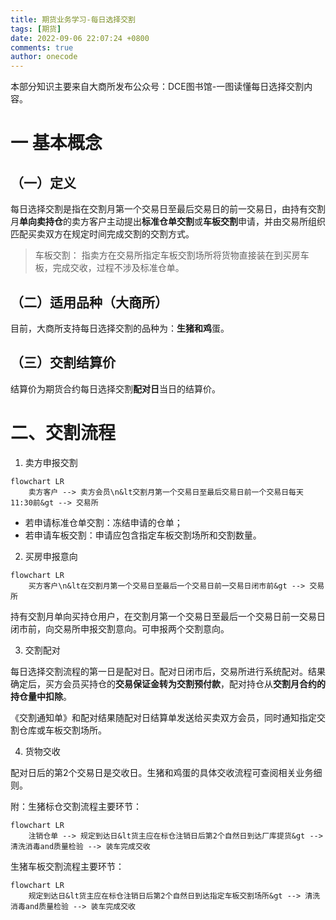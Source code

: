 ```yaml
---
title: 期货业务学习-每日选择交割
tags: [期货]
date: 2022-09-06 22:07:24 +0800
comments: true
author: onecode
---
```

本部分知识主要来自大商所发布公众号：DCE图书馆-一图读懂每日选择交割内容。

# 一 基本概念
## （一）定义
每日选择交割是指在交割月第一个交易日至最后交易日的前一交易日，由持有交割月**单向卖持仓**的卖方客户主动提出**标准仓单交割**或**车板交割**申请，并由交易所组织匹配买卖双方在规定时间完成交割的交割方式。

> 车板交割：
指卖方在交易所指定车板交割场所将货物直接装在到买房车板，完成交收，过程不涉及标准仓单。

## （二）适用品种（大商所）
目前，大商所支持每日选择交割的品种为：**生猪和鸡**蛋。

## （三）交割结算价
结算价为期货合约每日选择交割**配对日**当日的结算价。

# 二、交割流程

1. 卖方申报交割

```
flowchart LR
    卖方客户 --> 卖方会员\n&lt交割月第一个交易日至最后交易日前一个交易日每天11:30前&gt --> 交易所
```



- 若申请标准仓单交割：冻结申请的仓单；
- 若申请车板交割：申请应包含指定车板交割场所和交割数量。


2. 买房申报意向

```
flowchart LR
    买方客户\n&lt在交割月第一个交易日至最后一个交易日前一交易日闭市前&gt --> 交易所
```
持有交割月单向买持仓用户，在交割月第一个交易日至最后一个交易日前一交易日闭市前，向交易所申报交割意向。可申报两个交割意向。

3. 交割配对

每日选择交割流程的第一日是配对日。配对日闭市后，交易所进行系统配对。结果确定后，买方会员买持仓的**交易保证金转为交割预付款**，配对持仓从**交割月合约的持仓量中扣除**。

《交割通知单》和配对结果随配对日结算单发送给买卖双方会员，同时通知指定交割仓库或车板交割场所。

4. 货物交收

配对日后的第2个交易日是交收日。生猪和鸡蛋的具体交收流程可查阅相关业务细则。

附：生猪标仓交割流程主要环节：
```
flowchart LR
    注销仓单 --> 规定到达日&lt货主应在标仓注销日后第2个自然日到达厂库提货&gt --> 清洗消毒and质量检验 --> 装车完成交收
```

生猪车板交割流程主要环节：
```
flowchart LR
    规定到达日&lt货主应在标仓注销日后第2个自然日到达指定车板交割场所&gt --> 清洗消毒and质量检验 --> 装车完成交收
```

